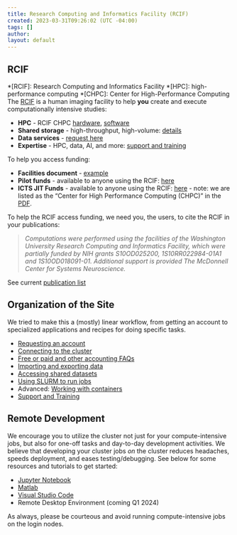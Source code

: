 ```yaml
---
title: Research Computing and Informatics Facility (RCIF)
created: 2023-03-31T09:26:02 (UTC -04:00)
tags: []
author: 
layout: default
---
```


## RCIF
*[RCIF]: Research Computing and Informatics Facility
*[HPC]: high-performance computing
*[CHPC]: Center for High-Performance Computing
The [RCIF](https://www.mir.wustl.edu/research/core-resources/research-computing-and-informatics-facility/) is a human imaging facility to help **you** create and execute computationally intensive studies:
- **HPC** - RCIF CHPC [hardware](system-info/hpc-hardware.md), [software](software/software.md)
- **Shared storage** - high-throughput, high-volume: [details](getting-started/storage-systems.md)
- **Data services** - [request here](getting-started/rcif-shared-datasets.md)
- **Expertise** - HPC, data, AI, and more: [support and training](getting-started/training-and-support.md)

To help you access funding:
- **Facilities document** - [example](system-info/facilities-doc.md)
- **Pilot funds** - available to anyone using the RCIF: [here](https://www.mir.wustl.edu/research/core-resources/pilot-funds/)
- **ICTS JIT Funds** - available to anyone using the RCIF: [here](https://icts.wustl.edu/funding/just-in-time-jit/) - note: we are listed as the “Center for High Performance Computing (CHPC)” in the [PDF](https://wustl.box.com/s/umpd5cel70codg1x0wpxf599p4p8827a).

To help the RCIF access funding, we need you, the users, to cite the RCIF in your publications:

> _Computations were performed using the facilities of the Washington University Research Computing and Informatics Facility, which were partially funded by NIH grants S10OD025200, 1S10RR022984-01A1 and 1S10OD018091-01. Additional support is provided The McDonnell Center for Systems Neuroscience._

See current [publication list](publications.md)

## Organization of the Site
We tried to make this a (mostly) linear workflow, from getting an account to specialized applications and recipes for doing specific tasks.
- [Requesting an account](getting-started/applying-for-a-user-account.md)
- [Connecting to the cluster](getting-started/connect-to-login-nodes.md)
- [Free or paid and other accounting FAQs](getting-started/faqs-accounting.md)
- [Importing and exporting data](getting-started/import-export-data.md)
- [Accessing shared datasets](getting-started/rcif-shared-datasets.md)
- [Using SLURM to run jobs](getting-started/slurm-basics.md)
- Advanced: [Working with containers](getting-started/working-with-containers.md)
- [Support and Training](getting-started/training-and-support.md)

## Remote Development
We encourage you to utilize the cluster not just for your compute-intensive jobs, but also for one-off tasks and day-to-day development activities. We believe that developing your cluster jobs _on_ the cluster reduces headaches, speeds deployment, and eases testing/debugging. See below for some resources and tutorials to get started:

- [Jupyter Notebook](software/jupyter-notebook.md)
- [Matlab](software/matlabinteractive.md)
- [Visual Studio Code](software/visual-studio-code.md)
- Remote Desktop Environment (coming Q1 2024)

As always, please be courteous and avoid running compute-intensive jobs on the login nodes.
